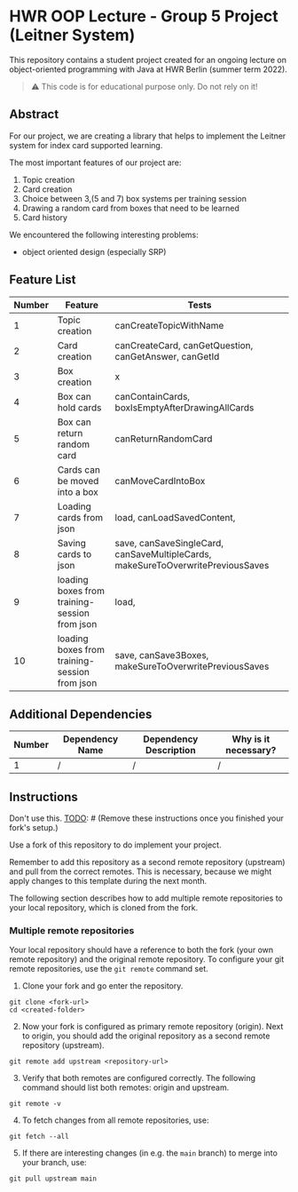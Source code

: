 # HWR OOP Lecture - Group 5 Project (Leitner System) 

This repository contains a student project created for an ongoing lecture on object-oriented programming with Java at HWR Berlin (summer term 2022).

> :warning: This code is for educational purpose only. Do not rely on it!

## Abstract

For our project, we are creating a library that helps to implement the Leitner system for index card supported learning.

The most important features of our project are:
1. Topic creation
2. Card creation
3. Choice between 3,(5 and 7) box systems per training session
4. Drawing a random card from boxes that need to be learned
5. Card history


We encountered the following interesting problems:
- object oriented design (especially SRP)


## Feature List

[TODO]: # (For each feature implemented, add a row to the table!)

| Number | Feature                                       | Tests                                                                           |
|--------|-----------------------------------------------|---------------------------------------------------------------------------------|
| 1      | Topic creation                                | canCreateTopicWithName                                                          |
| 2      | Card creation                                 | canCreateCard, canGetQuestion, canGetAnswer, canGetId                           |
| 3      | Box creation                                  | x                                                                               |
| 4      | Box can hold cards                            | canContainCards, boxIsEmptyAfterDrawingAllCards                                 |
| 5      | Box can return random card                    | canReturnRandomCard                                                             |
| 6      | Cards can be moved into a box                 | canMoveCardIntoBox                                                              |
| 7      | Loading cards from json                       | load, canLoadSavedContent,                                                      |
| 8      | Saving cards to json                          | save, canSaveSingleCard, canSaveMultipleCards, makeSureToOverwritePreviousSaves |
| 9      | loading boxes from training-session from json | load,                                                                           |
| 10     | loading boxes from training-session from json | save, canSave3Boxes, makeSureToOverwritePreviousSaves                                                           |


## Additional Dependencies

[TODO]: # (For each additional dependency your project requires- Add an additional row to the table!)

| Number | Dependency Name | Dependency Description | Why is it necessary? |
|--------|-----------------|------------------------|----------------------|
| 1      | /               | /                      | /                    |

## Instructions

Don't use this.
[TODO]: # (Remove these instructions once you finished your fork's setup.)

Use a fork of this repository to do implement your project.

Remember to add this repository as a second remote repository (upstream) and pull from the correct remotes.
This is necessary, because we might apply changes to this template during the next month.

The following section describes how to add multiple remote repositories to your local repository, which is cloned from the fork.

### Multiple remote repositories

Your local repository should have a reference to both the fork (your own remote repository) and the original remote repository.
To configure your git remote repositories, use the `git remote` command set.

1. Clone your fork and go enter the repository.
```
git clone <fork-url>
cd <created-folder>
```
2. Now your fork is configured as primary remote repository (origin).
Next to origin, you should add the original repository as a second remote repository (upstream).
```
git remote add upstream <repository-url>
```
3. Verify that both remotes are configured correctly.
The following command should list both remotes: origin and upstream.
```
git remote -v
```
4. To fetch changes from all remote repositories, use:
```
git fetch --all
```
5. If there are interesting changes (in e.g. the `main` branch) to merge into your branch, use:
```
git pull upstream main
```
